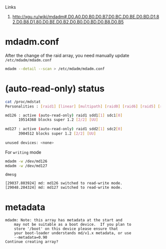 Links
1. http://xgu.ru/wiki/mdadm#.D0.A0.D0.B0.D0.B7.D0.BC.D0.BE.D0.BD.D1.82.D0.B8.D1.80.D0.BE.D0.B2.D0.B0.D0.BD.D0.B8.D0.B5

# mdadm.conf
After the change of the raid array, you need manually update `/etc/mdadm/mdadm.conf`
```bash
mdadm --detail --scan > /etc/mdadm/mdadm.conf
```

#  (auto-read-only) status
```bash
cat /proc/mdstat 
Personalities : [raid1] [linear] [multipath] [raid0] [raid6] [raid5] [raid4] [raid10] 

md126 : active (auto-read-only) raid1 sdd1[1] sdc1[0]
      19514368 blocks super 1.2 [2/2] [UU]
      
md127 : active (auto-read-only) raid1 sdd2[1] sdc2[0]
      3904512 blocks super 1.2 [2/2] [UU]
      
unused devices: <none>
```
For `writing` mode
```bash
mdadm -w /dev/md126
mdadm -w /dev/md127
```
`dmesg`
```
[29037.803924] md: md126 switched to read-write mode.
[29048.204324] md: md127 switched to read-write mode.
```

# metadata

```mdadm /dev/md128 --create --level=1 --raid-devices=2 /dev/sdc3 /dev/sdd3
mdadm: Note: this array has metadata at the start and
    may not be suitable as a boot device.  If you plan to
    store '/boot' on this device please ensure that
    your boot-loader understands md/v1.x metadata, or use
    --metadata=0.90
Continue creating array?
```
